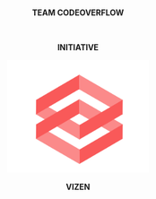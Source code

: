 <br/>
<p align="center"><b> TEAM CODEOVERFLOW </b></p>
<br>
<p align="center"><b> INITIATIVE </b></p>
<p align="center">
    <a href="https://sulu.io/" target="_blank">
        <img width="50%" height="20%" src="img.png" alt="Sulu logo">
    </a>
</p>
<p align="center"><b> VIZEN </b></p>

